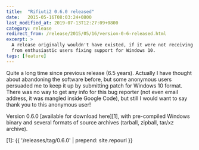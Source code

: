 ```yaml
---
title:  "Rifiuti2 0.6.0 released"
date:   2015-05-16T08:03:24+0800
last_modified_at: 2019-07-13T12:27:09+0800
category: release
redirect_from: /release/2015/05/16/version-0-6-released.html
excerpt: >
  A release originally wouldn't have existed, if it were not receiving patch
  from enthusiastic users fixing support for Windows 10.
tags: [feature]
---
```


Quite a long time since previous release (6.5 years). Actually I have thought
about abandoning the software before, but some anonymous users persuaded me
to keep it up by submitting patch for Windows 10 format. There was no way
to get any info for this bug reporter (not even email address, it was
mangled inside Google Code), but still I would want to say thank you to
this anonymous user!

Version 0.6.0 [available for download here][1], with pre-compiled Windows binary
and several formats of source archives (tarball, zipball, tar/xz archive).

[1]: {{ '/releases/tag/0.6.0' | prepend: site.repourl }}
